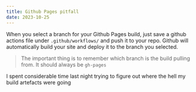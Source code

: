 ```yaml
---
title: Github Pages pitfall
date: 2023-10-25
---
```

When you select a branch for your Github Pages build, just save a github actions file under `.github/workflows/` and push it to your repo. Github will automatically build your site and deploy it to the branch you selected.

> The important thing is to remember which branch is the build pulling from. It should always be `gh-pages`

I spent considerable time last night trying to figure out where the hell my build artefacts were going

